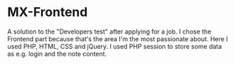 # MX-Frontend
A solution to the "Developers test" after applying for a job. I chose the Frontend part because that's the area I'm the most passionate about. Here I used PHP, HTML, CSS and jQuery. I used PHP session to store some data as e.g. login and the note content.
